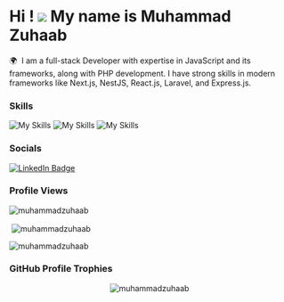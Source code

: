 Hi ! ![](https://user-images.githubusercontent.com/18350557/176309783-0785949b-9127-417c-8b55-ab5a4333674e.gif) My name is Muhammad Zuhaab
====================================================================================================================================

🌍  I am a full-stack Developer with expertise in JavaScript and its frameworks, along with PHP development. I have strong skills in modern frameworks like Next.js, NestJS, React.js, Laravel, and Express.js.
<br/>

### Skills
![My Skills](https://skillicons.dev/icons?i=nextjs,react,nestjs,nodejs,express)
![My Skills](https://skillicons.dev/icons?i=laravel,php)
![My Skills](https://skillicons.dev/icons?i=js,ts,mysql,mongodb)
<br/>

### Socials
<div id="badges">
  <a href="https://www.linkedin.com/in/muhammadzuhaab/">
    <img src="https://img.shields.io/badge/LinkedIn-blue?style=for-the-badge&logo=linkedin&logoColor=white" alt="LinkedIn Badge"/>
  </a>
</div>

### Profile Views
<img align="center" src="https://github-readme-stats.vercel.app/api/top-langs?username=muhammadzuhaab&show_icons=true&locale=en&layout=compact&theme=dark" alt="muhammadzuhaab" /></p>
<p>&nbsp;<img align="center" src="https://github-readme-stats.vercel.app/api?username=muhammadzuhaab&show_icons=true&locale=en&theme=dark" alt="muhammadzuhaab" /></p>
<p><img align="center" src="https://streak-stats.demolab.com/?user=muhammadzuhaab&theme=dark" alt="muhammadzuhaab" /></p>

### GitHub Profile Trophies

<p align="center"> <a><img src="https://github-profile-trophy.vercel.app/?username=muhammadzuhaab&theme=algolia" alt="muhammadzuhaab" /></a> </p>
